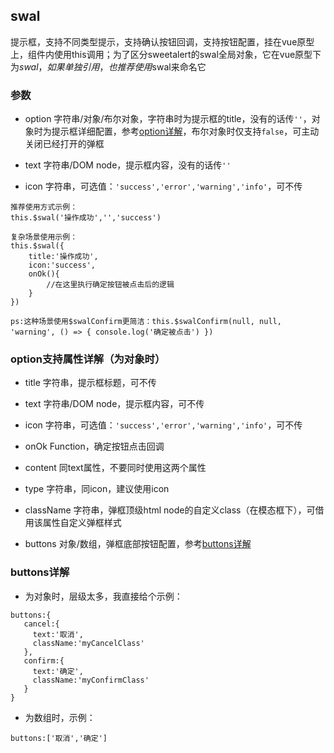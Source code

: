 ## swal

提示框，支持不同类型提示，支持确认按钮回调，支持按钮配置，挂在vue原型上，组件内使用this调用；为了区分sweetalert的swal全局对象，它在vue原型下为$swal，如果单独引用，也推荐使用$swal来命名它

### 参数

- option 字符串/对象/布尔对象，字符串时为提示框的title，没有的话传`''`，对象时为提示框详细配置，参考[option详解](#option支持属性详解（为对象时）)，布尔对象时仅支持`false`，可主动关闭已经打开的弹框

- text 字符串/DOM node，提示框内容，没有的话传`''`

- icon 字符串，可选值：`'success','error','warning','info'`，可不传

```
推荐使用方式示例：
this.$swal('操作成功','','success')

复杂场景使用示例：
this.$swal({
    title:'操作成功',
    icon:'success',
    onOk(){
        //在这里执行确定按钮被点击后的逻辑
    }
})

ps:这种场景使用$swalConfirm更简洁：this.$swalConfirm(null, null, 'warning', () => { console.log('确定被点击') })
```

### option支持属性详解（为对象时）

- title 字符串，提示框标题，可不传

- text 字符串/DOM node，提示框内容，可不传

- icon 字符串，可选值：`'success','error','warning','info'`，可不传

- onOk Function，确定按钮点击回调

- content 同text属性，不要同时使用这两个属性

- type 字符串，同icon，建议使用icon

- className 字符串，弹框顶级html node的自定义class（在模态框下），可借用该属性自定义弹框样式

- buttons 对象/数组，弹框底部按钮配置，参考[buttons详解](#buttons详解)

### buttons详解

- 为对象时，层级太多，我直接给个示例：

```
buttons:{
   cancel:{
     text:'取消',
     className:'myCancelClass'
   },
   confirm:{
     text:'确定',
     className:'myConfirmClass'
   }
}
```

- 为数组时，示例：

```
buttons:['取消','确定']
```
